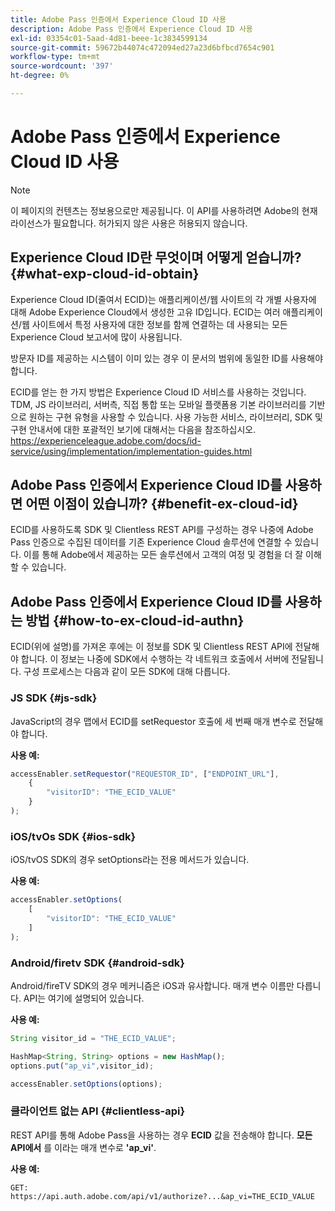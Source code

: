 ```yaml
---
title: Adobe Pass 인증에서 Experience Cloud ID 사용
description: Adobe Pass 인증에서 Experience Cloud ID 사용
exl-id: 03354c01-5aad-4d81-beee-1c3834599134
source-git-commit: 59672b44074c472094ed27a23d6bfbcd7654c901
workflow-type: tm+mt
source-wordcount: '397'
ht-degree: 0%

---
```


# Adobe Pass 인증에서 Experience Cloud ID 사용

>[!NOTE]
>
>이 페이지의 컨텐츠는 정보용으로만 제공됩니다. 이 API를 사용하려면 Adobe의 현재 라이선스가 필요합니다. 허가되지 않은 사용은 허용되지 않습니다.

## Experience Cloud ID란 무엇이며 어떻게 얻습니까? {#what-exp-cloud-id-obtain}

Experience Cloud ID(줄여서 ECID)는 애플리케이션/웹 사이트의 각 개별 사용자에 대해 Adobe Experience Cloud에서 생성한 고유 ID입니다. ECID는 여러 애플리케이션/웹 사이트에서 특정 사용자에 대한 정보를 함께 연결하는 데 사용되는 모든 Experience Cloud 보고서에 많이 사용됩니다.

방문자 ID를 제공하는 시스템이 이미 있는 경우 이 문서의 범위에 동일한 ID를 사용해야 합니다.

ECID를 얻는 한 가지 방법은 Experience Cloud ID 서비스를 사용하는 것입니다. TDM, JS 라이브러리, 서버측, 직접 통합 또는 모바일 플랫폼용 기본 라이브러리를 기반으로 원하는 구현 유형을 사용할 수 있습니다. 사용 가능한 서비스, 라이브러리, SDK 및 구현 안내서에 대한 포괄적인 보기에 대해서는 다음을 참조하십시오. <https://experienceleague.adobe.com/docs/id-service/using/implementation/implementation-guides.html>

## Adobe Pass 인증에서 Experience Cloud ID를 사용하면 어떤 이점이 있습니까? {#benefit-ex-cloud-id}

ECID를 사용하도록 SDK 및 Clientless REST API를 구성하는 경우 나중에 Adobe Pass 인증으로 수집된 데이터를 기존 Experience Cloud 솔루션에 연결할 수 있습니다. 이를 통해 Adobe에서 제공하는 모든 솔루션에서 고객의 여정 및 경험을 더 잘 이해할 수 있습니다.

## Adobe Pass 인증에서 Experience Cloud ID를 사용하는 방법 {#how-to-ex-cloud-id-authn}

ECID(위에 설명)를 가져온 후에는 이 정보를 SDK 및 Clientless REST API에 전달해야 합니다. 이 정보는 나중에 SDK에서 수행하는 각 네트워크 호출에서 서버에 전달됩니다. 구성 프로세스는 다음과 같이 모든 SDK에 대해 다릅니다.

### JS SDK {#js-sdk}

JavaScript의 경우 맵에서 ECID를 setRequestor 호출에 세 번째 매개 변수로 전달해야 합니다.

**사용 예:**

```JavaScript
accessEnabler.setRequestor("REQUESTOR_ID", ["ENDPOINT_URL"],
    {
        "visitorID": "THE_ECID_VALUE"
    }
);
```

### iOS/tvOs SDK {#ios-sdk}

iOS/tvOS SDK의 경우 setOptions라는 전용 메서드가 있습니다.

**사용 예:**

```JavaScript
accessEnabler.setOptions(
    [
        "visitorID": "THE_ECID_VALUE"
    ]
);
```

### Android/firetv SDK {#android-sdk}

Android/fireTV SDK의 경우 메커니즘은 iOS과 유사합니다. 매개 변수 이름만 다릅니다. API는 여기에 설명되어 있습니다.

**사용 예:**

```JavaScript
String visitor_id = "THE_ECID_VALUE";

HashMap<String, String> options = new HashMap();
options.put("ap_vi",visitor_id);

accessEnabler.setOptions(options);
```

### 클라이언트 없는 API {#clientless-api}

REST API를 통해 Adobe Pass을 사용하는 경우 **ECID** 값을 전송해야 합니다. **모든 API에서** 를 이라는 매개 변수로 **&#39;ap_vi&#39;**.

**사용 예:**

`GET: https://api.auth.adobe.com/api/v1/authorize?...&ap_vi=THE_ECID_VALUE`
